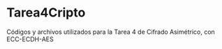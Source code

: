 # Tarea4Cripto
Códigos y archivos utilizados para la Tarea 4 de Cifrado Asimétrico, con ECC-ECDH-AES
